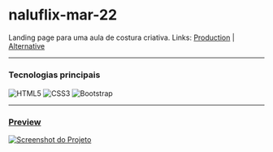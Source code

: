 # naluflix-mar-22
Landing page para uma aula de costura criativa.
Links: <a href="https://naluprojetoscriativos.com.br/naluflix/">Production</a> | <a href="https://guyddogl.github.io/naluflix-mar-22/">Alternative</a>
<hr/>

### Tecnologias principais
<div style="display: inline_block">
  <img align="center" alt="HTML5" src="https://img.shields.io/badge/HTML5-E34F26?style=for-the-badge&logo=html5&logoColor=white" />
  <img align="center" alt="CSS3" src="https://img.shields.io/badge/CSS3-1572B6?style=for-the-badge&logo=css3&logoColor=white" />
  <img align="center" alt="Bootstrap" src="https://img.shields.io/badge/Bootstrap-563D7C?style=for-the-badge&logo=bootstrap&logoColor=white" />
</div>
<hr/>

### <a href="https://guyddogl.github.io/naluflix-mar-22/">Preview</a>
<a href="https://guyddogl.github.io/naluflix-mar-22/" target="_Blank"><img src="https://guyddogl.github.io/naluflix-mar-22/img/screencapture-guyddogl-github-io-naluflix-mar-22.webp" alt="Screenshot do Projeto" /></a>
